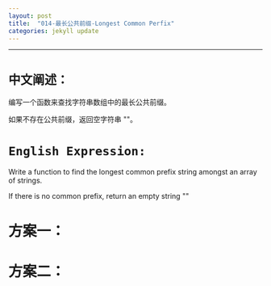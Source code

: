 ```yaml
---
layout: post
title:  "014-最长公共前缀-Longest Common Perfix"
categories: jekyll update
---
```


_______________________________________________________________________________

# `中文阐述：`
编写一个函数来查找字符串数组中的最长公共前缀。

如果不存在公共前缀，返回空字符串 ""。

# `English Expression:`
Write a function to find the longest common prefix string amongst an array of strings.

If there is no common prefix, return an empty string ""

# 方案一：


# 方案二：